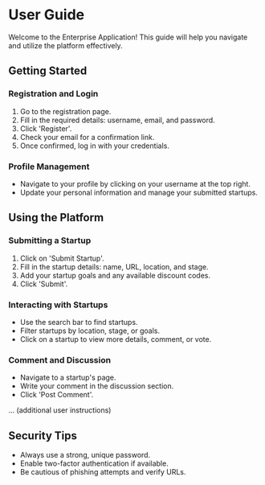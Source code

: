 # User Guide

Welcome to the Enterprise Application! This guide will help you navigate and utilize the platform effectively.

## Getting Started

### Registration and Login
1. Go to the registration page.
2. Fill in the required details: username, email, and password.
3. Click 'Register'.
4. Check your email for a confirmation link.
5. Once confirmed, log in with your credentials.

### Profile Management
- Navigate to your profile by clicking on your username at the top right.
- Update your personal information and manage your submitted startups.

## Using the Platform

### Submitting a Startup
1. Click on 'Submit Startup'.
2. Fill in the startup details: name, URL, location, and stage.
3. Add your startup goals and any available discount codes.
4. Click 'Submit'.

### Interacting with Startups
- Use the search bar to find startups.
- Filter startups by location, stage, or goals.
- Click on a startup to view more details, comment, or vote.

### Comment and Discussion
- Navigate to a startup's page.
- Write your comment in the discussion section.
- Click 'Post Comment'.

... (additional user instructions)

## Security Tips
- Always use a strong, unique password.
- Enable two-factor authentication if available.
- Be cautious of phishing attempts and verify URLs.